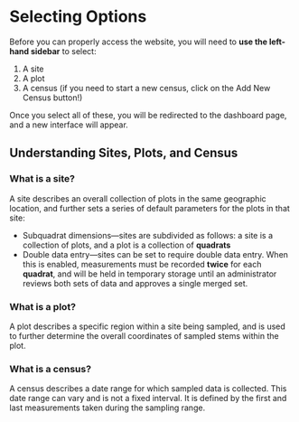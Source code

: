 # Selecting Options

Before you can properly access the website, you will need to **use the left-hand sidebar** to 
select:
1. A site
2. A plot
3. A census (if you need to start a new census, click on the Add New Census button!)


Once you select all of these, you will be redirected to the dashboard page, and a new interface 
will appear.

## Understanding Sites, Plots, and Census

### What is a site?

A site describes an overall collection of plots in the same geographic location, and further sets 
a series of default parameters for the plots in that site:

- Subquadrat dimensions—sites are subdivided as follows: a site is a collection of plots, and a 
  plot is a collection of **quadrats**
- Double data entry—sites can be set to require double data entry. When this is enabled, 
  measurements must be recorded **twice** for each **quadrat**, and will be held in temporary 
  storage until an administrator reviews both sets of data and approves a single merged set. 

### What is a plot?

A plot describes a specific region within a site being sampled, and is used to further 
determine the overall coordinates of sampled stems within the plot. 

### What is a census?

A census describes a date range for which sampled data is collected. This date range can vary 
and is not a fixed interval. It is defined by the first and last measurements taken 
during the sampling range. 